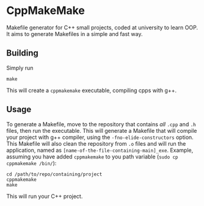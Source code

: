 # CppMakeMake
Makefile generator for C++ small projects, coded at university to learn OOP. It aims to generate Makefiles in a simple and fast way.

## Building
Simply run 

``` 
make 
```
This will create a `cppmakemake` executable, compiling cpps with g++.

## Usage

To generate a Makefile, move to the repository that contains _all_ `.cpp` and `.h` files, then run the executable. This will generate a Makefile that will compile your project with g++ compiler, using the `-fno-elide-constructors` option. This Makefile will also clean the repository from `.o` files and will run the application, named as `[name-of-the-file-containing-main]_exe`. Example, assuming you have added `cppmakemake` to you path variable (`sudo cp cppmakemake /bin/`):
```
cd /path/to/repo/containing/project
cppmakemake
make
```
This will run your C++ project.